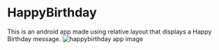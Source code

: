 # HappyBirthday
This is an android app made using relative layout that displays a Happy Birthday message.
![happybirthday app image](https://user-images.githubusercontent.com/60778999/95023442-ab15e080-069a-11eb-80eb-e8ef6e810dae.jpg)
